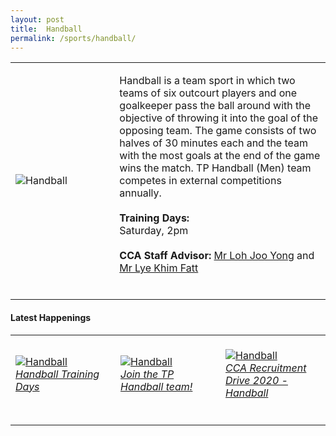 ```yaml
---
layout: post
title:  Handball
permalink: /sports/handball/
---
```


<table>
    <tr>
        <td style="width:33%"><image src="/images/CCA_handball.jpg" style="display:block;margin-left:auto;margin-right:auto;" alt="Handball"></image></td>
        <td>
            <p>
                Handball is a team sport in which two teams of six outcourt players and one goalkeeper pass the ball around with the objective of throwing it into the goal of the opposing team. The game consists of two halves of 30 minutes each and the team with the most goals at the end of the game wins the match. TP Handball (Men) team competes in external competitions annually.<br>
                <br>
                <b>Training Days:</b><br>
                Saturday, 2pm<br>
                <br>
                <b>CCA Staff Advisor:</b> <a href="mailto:Loh_Joo_Yong@tp.edu.sg">Mr Loh Joo Yong</a> and <a href="mailto:Lye_Khim_Fatt@tp.edu.sg">Mr Lye Khim Fatt</a><br>
                <br>
            </p>
        </td>
    </tr>
</table>

#### Latest Happenings

<table>
    <tr>
        <td style="width:33%"><br>
            <a href="https://www.instagram.com/p/COKRXgPnn2E/">
                <image src="/images/CCA-handball-ig4.png" style="display:block;margin-left:auto;margin-right:auto;" alt="Handball">
                <h6 style="margin-top:0%">Handball Training Days</h6>
                </image>
            </a>
        </td>
        <td style="width:33%"><br>
            <a href="https://www.instagram.com/p/B_uhDNTHeh2/">
                <image src="/images/CCA-Handball_IG1.png" style="display:block;margin-left:auto;margin-right:auto;" alt="Handball">
                <h6 style="margin-top:0%">Join the TP Handball team!</h6>
                </image>
            </a>
        </td>
        <td style="width:33%"><br>
            <a href="https://www.instagram.com/p/B_Sr3T8nddV/">
                <image src="/images/CCA-Handball_IG2.png" style="display:block;margin-left:auto;margin-right:auto;" alt="Handball">
                <h6 style="margin-top:0%">CCA Recruitment Drive 2020 - Handball</h6>
                </image>
            </a>
        </td>
    </tr>
</table>
